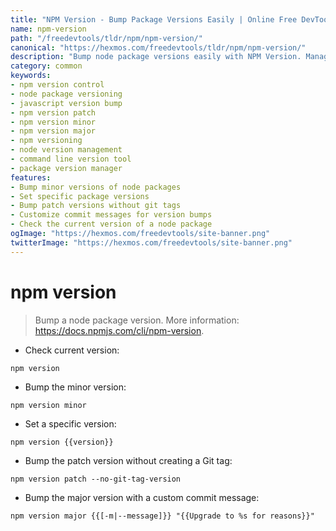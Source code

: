 ```yaml
---
title: "NPM Version - Bump Package Versions Easily | Online Free DevTools by Hexmos"
name: npm-version
path: "/freedevtools/tldr/npm/npm-version/"
canonical: "https://hexmos.com/freedevtools/tldr/npm/npm-version/"
description: "Bump node package versions easily with NPM Version. Manage your project versions, create tags, and customize commit messages. Free online tool, no registration required."
category: common
keywords:
- npm version control
- node package versioning
- javascript version bump
- npm version patch
- npm version minor
- npm version major
- npm versioning
- node version management
- command line version tool
- package version manager
features:
- Bump minor versions of node packages
- Set specific package versions
- Bump patch versions without git tags
- Customize commit messages for version bumps
- Check the current version of a node package
ogImage: "https://hexmos.com/freedevtools/site-banner.png"
twitterImage: "https://hexmos.com/freedevtools/site-banner.png"
---
```


# npm version

> Bump a node package version.
> More information: <https://docs.npmjs.com/cli/npm-version>.

- Check current version:

`npm version`

- Bump the minor version:

`npm version minor`

- Set a specific version:

`npm version {{version}}`

- Bump the patch version without creating a Git tag:

`npm version patch --no-git-tag-version`

- Bump the major version with a custom commit message:

`npm version major {{[-m|--message]}} "{{Upgrade to %s for reasons}}"`
